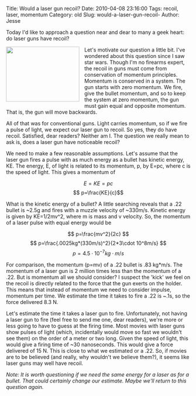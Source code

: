 Title: Would a laser gun recoil?
Date: 2010-04-08 23:16:00
Tags: recoil, laser, momentum
Category: old
Slug: would-a-laser-gun-recoil-
Author: Jesse

Today I'd like to approach a question near and dear to many a geek heart: do laser guns have recoil?
<div class="separator" style="clear: both; text-align: center;"><a href="http://2.bp.blogspot.com/_SYZpxZOlcb0/S76cWh0vVrI/AAAAAAAAAA8/3AVsx5suF0A/s1600/19990814dogfight.jpg" imageanchor="1" style="clear: left; float: left; margin-bottom: 1em; margin-right: 1em;"><img border="0" height="150" src="http://2.bp.blogspot.com/_SYZpxZOlcb0/S76cWh0vVrI/AAAAAAAAAA8/3AVsx5suF0A/s200/19990814dogfight.jpg" width="200" /></a></div>
Let's motivate our question a little bit.  I've wondered about this question since I saw star wars.  Though I'm no firearms expert, the recoil in guns must come from conservation of momentum principles.  Momentum is conserved in a system.  The gun starts with zero momentum.  We fire, give the bullet momentum, and so to keep the system at zero momentum, the gun must gain equal and opposite momentum.  That is, the gun will move backwards.

All of that was for conventional guns.  Light carries momentum, so if we fire a pulse of light, we expect our laser gun to recoil.  So yes, they do have recoil.  Satisfied, dear readers?  Neither am I.  The question we really mean to ask is, does a laser gun have noticeable recoil?

<a name='more'></a>

We need to make a few reasonable assumptions.  Let's assume that the laser gun fires a pulse with as much energy as a bullet has kinetic energy, KE.  The energy, E, of light is related to its momentum, p, by E=pc, where c is the speed of light.  This gives a momentum of

$$ E=KE=pc $$
$$ p=\frac{KE}{c}$$

What is the kinetic energy of a bullet?  A little searching reveals that a .22 bullet is ~2.5g and fires with a muzzle velocity of ~330m/s.  Kinetic energy is given by KE=1/2mv^2, where m is mass and v velocity.  So, the momentum of a laser pulse with equal energy would be

$$ p=\frac{mv^2}{2c} $$
$$ p=\frac{.0025kg*(330m/s)^2}{2*3\cdot 10^8m/s} $$
$$ p=4.5\cdot10^{-7}kg \cdot m/s $$

For comparison, the momentum (p=mv) of a .22 bullet is .83 kg*m/s.  The momentum of a laser gun is 2 million times less than the momentum of a .22.  But is momentum all we should consider?  I suspect the 'kick' we feel on the recoil is directly related to the force that the gun exerts on the holder.  This means that instead of momentum we need to consider impulse, momentum per time.  We estimate the time it takes to fire a .22 is ~.1s, so the force delivered 8.3 N. 

Let's estimate the time it takes a laser gun to fire.  Unfortunately, not having a laser gun to fire (feel free to send me one, dear readers), we're more or less going to have to guess at the firing time.  Most movies with laser guns show pulses of light (which, incidentally would move so fast we wouldn't see them) on the order of a meter or two long.  Given the speed of light, this would give a firing time of ~30 nanoseconds.  This would give a force delivered of 15 N.  This is close to what we estimated or a .22.  So, if movies are to be believed (and really, why wouldn't we believe them?), it seems like laser guns may well have recoil.

<i>Note:  It is worth questioning if we need the same energy for a laser as for a bullet.  That could certainly change our estimate.  Maybe we'll return to this question again.</i>

